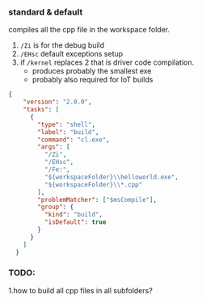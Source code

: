 ### standard & default

compiles all the cpp file in the workspace folder.

1. `/Zi` is for the debug build
1. `/EHsc` default exceptions setup
1. if `/kernel` replaces 2 that is driver code compilation. 
   - produces probably the smallest exe
   - probably also required for IoT builds


```json
{
    "version": "2.0.0",
    "tasks": [
      {
        "type": "shell",
        "label": "build",
        "command": "cl.exe",
        "args": [
          "/Zi",
          "/EHsc",
          "/Fe:",
          "${workspaceFolder}\\helloworld.exe",
          "${workspaceFolder}\\*.cpp"
        ],
        "problemMatcher": ["$msCompile"],
        "group": {
          "kind": "build",
          "isDefault": true
        }
      }
    ]
  }
  ```

  ### TODO: 
  
  1.how to build all cpp files in all subfolders?